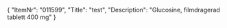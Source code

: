 {
  "ItemNr": "011599",
  "Title": "test",
  "Description": "Glucosine, filmdragerad tablett 400 mg"
}